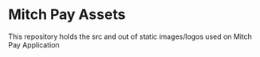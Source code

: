 # Mitch Pay Assets

This repository holds the src and out of static images/logos used on Mitch Pay Application

